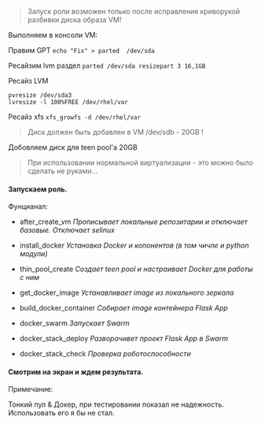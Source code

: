 > Запуск роли возможен только после исправления криворукой разбивки диска образа VM!

Выполняем в консоли VM:

Правим GPT
`echo "Fix" > parted  /dev/sda`

Ресайзим lvm раздел
`parted /dev/sda resizepart 3 16,1GB`

Ресайз LVM
```
pvresize /dev/sda3
lvresize -l 100%FREE /dev/rhel/var
```
Ресайз xfs
`xfs_growfs -d /dev/rhel/var`

> Диск должен быть добавлен в VM
> /dev/sdb - 20GB !

Добовляем диск для teen pool'а
20GB

> При использовании нормальной виртуализации - это можно было сделать не руками...

#### Запускаем роль.

Фунцианал:
- after_create_vm
_Прописывает локальные репозитарии и отключает базовые. Отключает selinux_

- install_docker
_Установка Docker и копонентов (в том чичле и python модули)_

- thin_pool_create
_Создает teen pool и настраивает Docker для работы с ним_

- get_docker_image
_Устанавливает image из локального зеркала_
- build_docker_container
_Собирает image контейнера Flask App_
- docker_swarm
_Запускает Swarm_
- docker_stack_deploy
_Разворачивет проект Flask App в Swarm_
- docker_stack_check
_Проверка роботоспособности_

#### Смотрим на экран и ждем результата.

Примечание:

Тонкий пул & Докер, при тестировании показал не надежность. Использовать его я бы не стал.